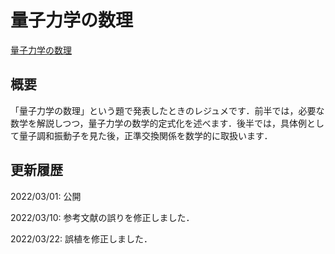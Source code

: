 # 量子力学の数理

[量子力学の数理](files/qm-intro_20220322.pdf)

## 概要

「量子力学の数理」という題で発表したときのレジュメです．前半では，必要な数学を解説しつつ，量子力学の数学的定式化を述べます．後半では，具体例として量子調和振動子を見た後，正準交換関係を数学的に取扱います．

## 更新履歴

2022/03/01: 公開

2022/03/10: 参考文献の誤りを修正しました．

2022/03/22: 誤植を修正しました．
